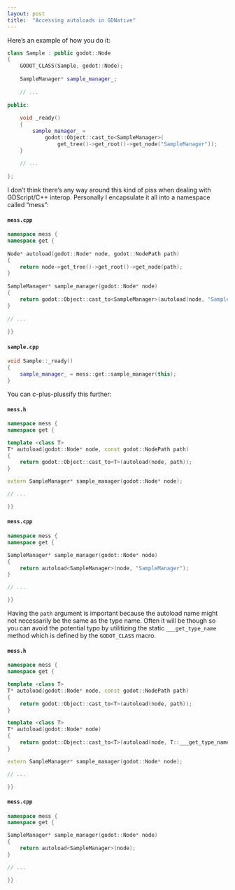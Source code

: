 ```yaml
---
layout: post
title:  "Accessing autoloads in GDNative"
---
```

Here’s an example of how you do it:

```c++
class Sample : public godot::Node
{
    GODOT_CLASS(Sample, godot::Node);
     
    SampleManager* sample_manager_;
 
    // ...
 
public:
 
    void _ready()
    {
        sample_manager_ =
            godot::Object::cast_to<SampleManager>(
                get_tree()->get_root()->get_node("SampleManager"));
    }
     
    // ...
 
};
```

I don’t think there’s any way around this kind of piss when dealing with GDScript/C++ interop. Personally I encapsulate it all into a namespace called “mess”:

#### **`mess.cpp`**
```c++
namespace mess {
namespace get {
 
Node* autoload(godot::Node* node, godot::NodePath path)
{
    return node->get_tree()->get_root()->get_node(path);
}
 
SampleManager* sample_manager(godot::Node* node)
{
    return godot::Object::cast_to<SampleManager>(autoload(node, "SampleManager"));
}
 
// ...
 
}}
```
#### **`sample.cpp`**
```c++
void Sample::_ready()
{
    sample_manager_ = mess::get::sample_manager(this);
}
```

You can c-plus-plussify this further:

#### **`mess.h`**
```c++
namespace mess {
namespace get {

template <class T>
T* autoload(godot::Node* node, const godot::NodePath path)
{
	return godot::Object::cast_to<T>(autoload(node, path));
}

extern SampleManager* sample_manager(godot::Node* node);

// ...

}}
```
#### **`mess.cpp`**
```c++
namespace mess {
namespace get {

SampleManager* sample_manager(godot::Node* node)
{
    return autoload<SampleManager>(node, "SampleManager");
}

// ...

}}
```

Having the `path` argument is important because the autoload name might not necessarily be the same as the type name. Often it will be though so you can avoid the potential typo by utilitizing the static `___get_type_name` method which is defined by the `GODOT_CLASS` macro.

#### **`mess.h`**
```c++
namespace mess {
namespace get {

template <class T>
T* autoload(godot::Node* node, const godot::NodePath path)
{
	return godot::Object::cast_to<T>(autoload(node, path));
}

template <class T>
T* autoload(godot::Node* node)
{
	return godot::Object::cast_to<T>(autoload(node, T::___get_type_name()));
}

extern SampleManager* sample_manager(godot::Node* node);

// ...

}}
```
#### **`mess.cpp`**
```c++
namespace mess {
namespace get {

SampleManager* sample_manager(godot::Node* node)
{
	return autoload<SampleManager>(node);
}

// ...

}}
```